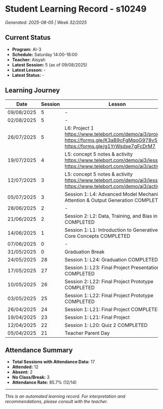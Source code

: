 # Student Learning Record - s10249
*Generated: 2025-08-05 | Week 32/2025*

## Current Status
- **Program:** AI-3
- **Schedule:** Saturday 14:00-16:00
- **Teacher:** Aisyah
- **Latest Session:** 5 (as of 09/08/2025)
- **Latest Lesson:** -
- **Latest Status:** -

## Learning Journey
| Date | Session | Lesson | Attendance | Progress |
|------|---------|--------|------------|----------|
| 09/08/2025 | 5 | - | - | - |
| 02/08/2025 | 5 | - | - | - |
| 26/07/2025 | 5 | L6: Project 1 https://www.telebort.com/demo/ai3/project/1 https://forms.gle/K3aB9cFgMqoG978v5  https://forms.gle/g1YrWsdxe7gFcDrM7 | Aisyah | Completed |
| 19/07/2025 | 4 | L5: concept 5 notes & activity https://www.telebort.com/demo/ai3/lesson/5 https://www.telebort.com/demo/ai3/activity/5 | Aisyah | Completed |
| 12/07/2025 | 3 | L5: concept 5 notes & activity https://www.telebort.com/demo/ai3/lesson/5 https://www.telebort.com/demo/ai3/activity/5 | No Class | In Progress |
| 05/07/2025 | 3 | Session 1: L4:   Advanced Model Mechanisms: Attention & Output Generation COMPLETED | Aisyah | Completed |
| 28/06/2025 | 2 | - | Absent | - |
| 21/06/2025 | 2 | Session 2: L2: Data, Training, and Bias in AI COMPLETED | Aisyah | Completed |
| 14/06/2025 | 1 | Session 1: L1: Introduction to Generative AI & Core Concepts COMPLETED | Aisyah | Completed |
| 07/06/2025 | 0 | - | No Class | - |
| 31/05/2025 | 0 | Graduation Break | Absent | - |
| 24/05/2025 | 28 | Session 1: L24: Graduation COMPLETED | Aisyah | Graduated |
| 17/05/2025 | 27 | Session 1: L23: Final Project Presentation COMPLETED | Aisyah | Completed |
| 10/05/2025 | 26 | Session 2: L22: Final Project Prototype COMPLETED | Aisyah | Completed |
| 03/05/2025 | 25 | Session 1: L22: Final Project Prototype COMPLETED | Aisyah | Completed |
| 26/04/2025 | 24 | Session 1: L21: Final Project COMPLETED | Aisyah | Completed |
| 19/04/2025 | 23 | Session 1: L21: Final Project | Aisyah | Completed |
| 12/04/2025 | 22 | Session 1: L20: Quiz 2 COMPLETED | Aisyah | Completed |
| 05/04/2025 | 21 | Teacher Parent Day | No Class | - |

## Attendance Summary
- **Total Sessions with Attendance Data:** 17
- **Attended:** 12
- **Absent:** 2
- **No Class/Break:** 3
- **Attendance Rate:** 85.7% (12/14)

---
*This is an automated learning record. For interpretation and recommendations, please consult with the teacher.*